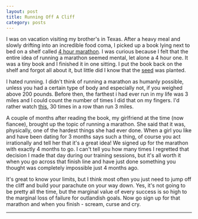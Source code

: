 ```yaml
---
layout: post
title: Running Off A Cliff
category: posts
---
```

I was on vacation visiting my brother's in Texas. After a heavy meal and 
slowly drifting into an incredible food coma, I picked up a book lying next to bed on a shelf called <a href = "http://www.amazon.com/Four-Months-Four-hour-Marathon-Updated/dp/0399532595">4 hour marathon</a>.
I was curious because I felt that the entire idea of running a marathon seemed mental, let alone a 4 hour one.
It was a tiny book and I finished it in one sitting. I put the book back on the shelf and forgot all about it, but little did I know that the <a href ="http://www.youtube.com/watch?v=imamcajBEJs">seed</a> was planted.

I hated running. I didn't think of running a marathon as humanly possible, unless you had a certain type of body and especially not, if you weighed above 200 pounds. 
Before then, the farthest i had ever run in my life was 3 miles and I could count the number of times
I did that on my fingers. I'd rather watch <a href="http://www.youtube.com/watch?v=kfVsfOSbJY0&feature=kp">this</a>, 30 times in a row than run 3 miles.

A couple of months after reading the book, my girlfriend at the time (now fiancee), brought up the topic of running a marathon. She said that it was, physically, one of the hardest things she had ever done.
When a girl you like and have been dating for 3 months says such a thing, of course you act irrationally and tell her that it's a great idea!
We signed up for the marathon with exactly 4 months to go. I can't tell you how many times I
regretted that decision I made that day during our training sessions, but it's all worth it when you go across that finish line and have just done something you thought was completely 
impossible just 4 months ago. 

It's great to know your limits, but I think most often you just need to jump off the cliff and build your parachute on your way down.
Yes, it's not going to be pretty all the time, but the marginal value of every success is so high to  the marginal loss of failure for outlandish goals.
Now go sign up for that marathon and when you finish - scream, curse and cry.

---